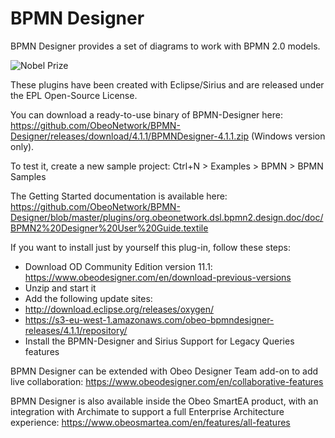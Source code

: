 # BPMN Designer

BPMN Designer provides a set of diagrams to work with BPMN 2.0 models. 

![Nobel Prize](images/NobelPrize.png)

These plugins have been created with Eclipse/Sirius and are released under the EPL Open-Source License.

You can download a ready-to-use binary of BPMN-Designer here: https://github.com/ObeoNetwork/BPMN-Designer/releases/download/4.1.1/BPMNDesigner-4.1.1.zip (Windows version only).

To test it, create a new sample project: Ctrl+N > Examples > BPMN > BPMN Samples

The Getting Started documentation is available here: https://github.com/ObeoNetwork/BPMN-Designer/blob/master/plugins/org.obeonetwork.dsl.bpmn2.design.doc/doc/BPMN2%20Designer%20User%20Guide.textile

If you want to install just by yourself this plug-in, follow these steps:
- Download OD Community Edition version 11.1: https://www.obeodesigner.com/en/download-previous-versions
- Unzip and start it
- Add the following update sites:
 - http://download.eclipse.org/releases/oxygen/
 - https://s3-eu-west-1.amazonaws.com/obeo-bpmndesigner-releases/4.1.1/repository/
- Install the BPMN-Designer and Sirius Support for Legacy Queries features

BPMN Designer can be extended with Obeo Designer Team add-on to add live collaboration: https://www.obeodesigner.com/en/collaborative-features

BPMN Designer is also available inside the Obeo SmartEA product, with an integration with Archimate to support a full Enterprise Architecture experience: https://www.obeosmartea.com/en/features/all-features 
